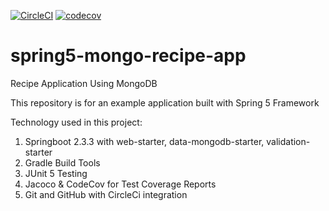 [![CircleCI](https://circleci.com/gh/batspike/spring5-mongo-recipe-app.svg?style=svg)](https://circleci.com/gh/batspike/spring5-mongo-recipe-app)
[![codecov](https://codecov.io/gh/batspike/spring5-mongo-recipe-app/branch/master/graph/badge.svg)](https://codecov.io/gh/batspike/spring5-mongo-recipe-app)

# spring5-mongo-recipe-app
Recipe Application Using MongoDB

This repository is for an example application built with Spring 5 Framework

Technology used in this project:
1. Springboot 2.3.3 with web-starter, data-mongodb-starter, validation-starter
2. Gradle Build Tools
3. JUnit 5 Testing
4. Jacoco & CodeCov for Test Coverage Reports
5. Git and GitHub with CircleCi integration
